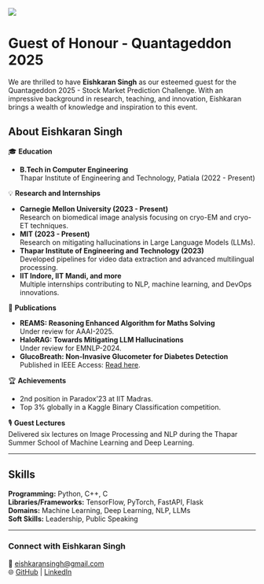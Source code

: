 ![](https://eishkaransingh.me/img/Image%20Profile.jpg)

# Guest of Honour - Quantageddon 2025

We are thrilled to have **Eishkaran Singh** as our esteemed guest for the Quantageddon 2025 - Stock Market Prediction Challenge. With an impressive background in research, teaching, and innovation, Eishkaran brings a wealth of knowledge and inspiration to this event.

## About Eishkaran Singh

🎓 **Education**  
- **B.Tech in Computer Engineering**  
  Thapar Institute of Engineering and Technology, Patiala (2022 - Present)  

💡 **Research and Internships**  
- **Carnegie Mellon University (2023 - Present)**  
  Research on biomedical image analysis focusing on cryo-EM and cryo-ET techniques.  
- **MIT (2023 - Present)**  
  Research on mitigating hallucinations in Large Language Models (LLMs).  
- **Thapar Institute of Engineering and Technology (2023)**  
  Developed pipelines for video data extraction and advanced multilingual processing.  
- **IIT Indore, IIT Mandi, and more**  
  Multiple internships contributing to NLP, machine learning, and DevOps innovations.

📜 **Publications**  
- **REAMS: Reasoning Enhanced Algorithm for Maths Solving**  
  Under review for AAAI-2025.  
- **HaloRAG: Towards Mitigating LLM Hallucinations**  
  Under review for EMNLP-2024.  
- **GlucoBreath: Non-Invasive Glucometer for Diabetes Detection**  
  Published in IEEE Access: [Read here](https://doi.org/10.1109/access.2024.3392015).  

🏆 **Achievements**  
- 2nd position in Paradox’23 at IIT Madras.  
- Top 3% globally in a Kaggle Binary Classification competition.  

🎙 **Guest Lectures**  
Delivered six lectures on Image Processing and NLP during the Thapar Summer School of Machine Learning and Deep Learning.

---

## Skills  

**Programming:** Python, C++, C  
**Libraries/Frameworks:** TensorFlow, PyTorch, FastAPI, Flask  
**Domains:** Machine Learning, Deep Learning, NLP, LLMs  
**Soft Skills:** Leadership, Public Speaking  

---

### Connect with Eishkaran Singh  
📧 [eishkaransingh@gmail.com](mailto:eishkaransingh@gmail.com)  
🌐 [GitHub](https://github.com/eishkaransingh) | [LinkedIn](https://linkedin.com/in/eishkaransingh)  

